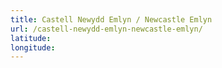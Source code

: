 ```yaml
---
title: Castell Newydd Emlyn / Newcastle Emlyn
url: /castell-newydd-emlyn-newcastle-emlyn/
latitude: 
longitude: 
---
```

